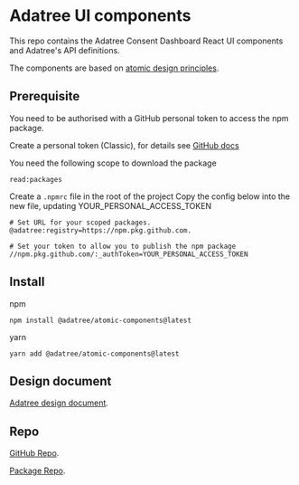# Adatree UI components

This repo contains the Adatree Consent Dashboard React UI components and Adatree's API definitions.

The components are based on [atomic design principles](https://bradfrost.com/blog/post/atomic-web-design/).

## Prerequisite

You need to be authorised with a GitHub personal token to access the npm package.

Create a personal token (Classic), for details see [GitHub docs](https://docs.github.com/en/authentication/keeping-your-account-and-data-secure/creating-a-personal-access-token)

You need the following scope to download the package

```
read:packages
```

Create a `.npmrc` file in the root of the project
Copy the config below into the new file, updating YOUR_PERSONAL_ACCESS_TOKEN

```
# Set URL for your scoped packages.
@adatree:registry=https://npm.pkg.github.com.

# Set your token to allow you to publish the npm package
//npm.pkg.github.com/:_authToken=YOUR_PERSONAL_ACCESS_TOKEN
```

## Install

npm

```
npm install @adatree/atomic-components@latest
```

yarn

```
yarn add @adatree/atomic-components@latest
```

## Design document

[Adatree design document](https://design.adatree.com.au/).

## Repo

[GitHub Repo](https://github.com/Adatree/ui-components).

[Package Repo](https://github.com/Adatree/ui-components/pkgs/npm/atomic-components).
